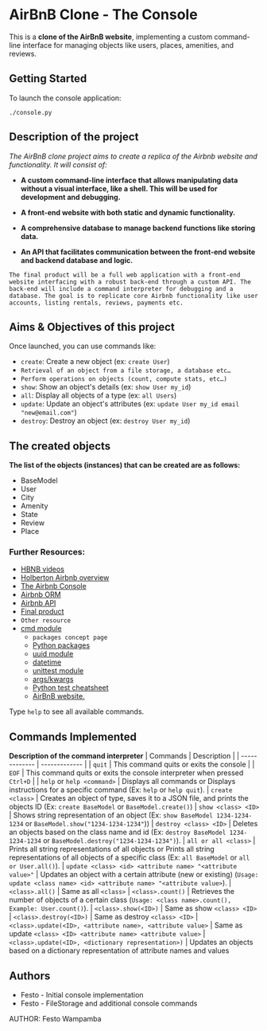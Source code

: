 # AirBnB Clone - The Console

This is a **clone of the AirBnB website**, implementing a custom command-line interface for managing objects like users, places, amenities, and reviews. 

## Getting Started

To launch the console application:

```
./console.py
```

## Description of the project

*The AirBnB clone project aims to create a replica of the Airbnb website and functionality. It will consist of:*

- **A custom command-line interface that allows manipulating data without a visual interface, like a shell. This will be used for development and debugging.**

- **A front-end website with both static and dynamic functionality.**

- **A comprehensive database to manage backend functions like storing data.**

- **An API that facilitates communication between the front-end website and backend database and logic.**

`The final product will be a full web application with a front-end website interfacing with a robust back-end through a custom API. The back-end will include a command interpreter for debugging and a database. The goal is to replicate core Airbnb functionality like user accounts, listing rentals, reviews, payments etc.`

## Aims & Objectives of this project
Once launched, you can use commands like:

- `create`: Create a new object (ex: `create User`)
- `Retrieval of an object from a file storage, a database etc… `
- `Perform operations on objects (count, compute stats, etc…)`
- `show`: Show an object's details (ex: `show User my_id`) 
- `all`: Display all objects of a type (ex: `all Users`)
- `update`: Update an object's attributes (ex: `update User my_id email "new@email.com"`)
- `destroy`: Destroy an object (ex: `destroy User my_id`)

## The created objects
**The list of the objects (instances) that can be created are as follows:**
- BaseModel
- User
- City
- Amenity
- State
- Review
- Place

### Further Resources:
* [HBNB videos](https://www.youtube.com/playlist?list=PLlLHfkTcnvmPOp6jv_89tRpJUMFrP-Wbi)
* [Holberton Airbnb overview](https://www.youtube.com/watch?v=QTwmCB_AWqI)
* [The Airbnb Console](https://www.youtube.com/watch?v=jeJwRB33YNg)
* [Airbnb ORM](https://www.youtube.com/watch?v=ZwCD8cNZk9U)
* [Airbnb API](https://www.youtube.com/watch?v=LrQhULlFJdU)
* [Final product](https://www.youtube.com/watch?v=m-cfupVumos)
* ```Other resource```
* [cmd module](https://docs.python.org/3.8/library/cmd.html)
    * ```packages concept page```
    * [Python packages](https://docs.python.org/3.4/tutorial/modules.html#packages)
    * [uuid module](https://docs.python.org/3.8/library/uuid.html)
    * [datetime](https://docs.python.org/3.8/library/datetime.html)
    * [unittest module](https://docs.python.org/3.8/library/unittest.html#module-unittest)
    * [args/kwargs](https://yasoob.me/2013/08/04/args-and-kwargs-in-python-explained/)
    * [Python test cheatsheet](https://www.pythonsheets.com/notes/python-tests.html)
    * [ AirBnB website.](https://www.airbnb.com/)

Type `help` to see all available commands.

## Commands Implemented
**Description of the command interpreter**
| Commands  | Description |
| ------------- | ------------- |
| ```quit```  | This command quits or exits the console  |
| ```EOF```  | This command quits or exits the console interpreter when pressed ```Ctrl+D``` |
| ```help``` or ```help <command>```  | Displays all commands or Displays instructions for a specific command (Ex: ```help``` or ```help quit```).
| ```create <class>```  | Creates an object of type, saves it to a JSON file, and prints the objects ID (Ex: ```create BaseModel``` or ```BaseModel.create()```)
| ```show <class> <ID>```  | Shows string representation of an object (Ex: ```show BaseModel 1234-1234-1234``` or ```BaseModel.show("1234-1234-1234"```))
| ```destroy <class> <ID>```  | Deletes an objects based on the class name and id (Ex: ```destroy BaseModel 1234-1234-1234``` or ```BaseModel.destroy("1234-1234-1234")```).
| ```all or all <class>```  | Prints all string representations of all objects or Prints all string representations of all objects of a specific class (Ex: ```all BaseModel``` or ```all or User.all()```).
| ```update <class> <id> <attribute name> "<attribute value>"```  | Updates an object with a certain attribute (new or existing) (```Usage: update <class name> <id> <attribute name> "<attribute value>```).
| ```<class>.all()```  | Same as all ```<class>```
| ```<class>.count()```  | Retrieves the number of objects of a certain class (```Usage: <class name>.count(), Example: User.count()```).
| ```<class>.show(<ID>)```  | Same as show ```<class> <ID>```
| ```<class>.destroy(<ID>)```  | Same as destroy ```<class> <ID>```
| ```<class>.update(<ID>, <attribute name>, <attribute value>```  | Same as update ```<class> <ID> <attribute name> <attribute value>```
| ```<class>.update(<ID>, <dictionary representation>)```  | Updates an objects based on a dictionary representation of attribute names and values


## Authors

- Festo - Initial console implementation
- Festo - FileStorage and additional console commands

AUTHOR:
Festo Wampamba
